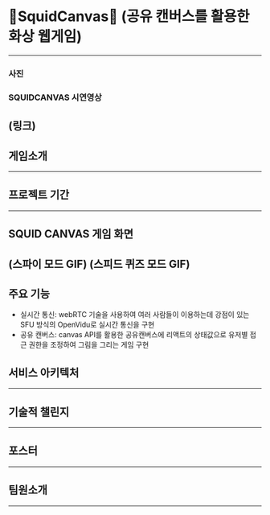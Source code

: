 # 🦑SquidCanvas🦑 (공유 캔버스를 활용한 화상 웹게임)
---
### 사진
### SQUIDCANVAS 시연영상
(링크)
---
## 게임소개

---
## 프로젝트 기간

---
## SQUID CANVAS 게임 화면
(스파이 모드 GIF)
(스피드 퀴즈 모드 GIF)
---
## 주요 기능
- 실시간 통신: webRTC 기술을 사용하여 여러 사람들이 이용하는데 강점이 있는 SFU 방식의 OpenVidu로 실시간 통신을 구현
- 공유 캔버스: canvas API를 활용한 공유캔버스에 리액트의 상태값으로 유저별 접근 권한을 조정하여 그림을 그리는 게임 구현

## 서비스 아키텍처

---
## 기술적 챌린지

---
## 포스터

---
## 팀원소개

---
